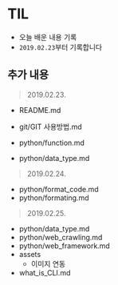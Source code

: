 # TIL

- 오늘 배운 내용 기록
- `2019.02.23`부터 기록합니다



## 추가 내용

> 2019.02.23.

- README.md
- git/GIT 사용방법.md

- python/function.md
- python/data_type.md



> 2019.02.24.

- python/format_code.md
- python/formating.md



> 2019.02.25.

- python/data_type.md
- python/web_crawling.md
- python/web_framework.md
- assets
  - 이미지 연동
- what_is_CLI.md





